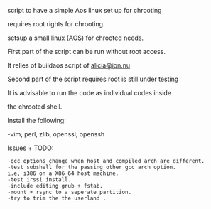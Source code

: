 script to have a simple Aos linux set up for chrooting



requires root rights for chrooting. 

setsup a small linux (AOS) for chrooted needs.


First part of the script can be run without root access.

It relies of buildaos script of alicia@ion.nu


Second part of the script requires root is still under  testing

It is advisable to run the code as individual codes inside

the chrooted shell.

Install the following:

-vim, perl, zlib, openssl, openssh

Issues + TODO:

	-gcc options change when host and compiled arch are different.
	-test subshell for the passing other gcc arch option. 
	i.e, i386 on a X86_64 host machine. 
	-test irssi install.
	-include editing grub + fstab.
	-mount + rsync to a seperate partition.
	-try to trim the the userland .
